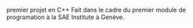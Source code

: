premier projet en C++
Fait dans le cadre du premier module de programation à la SAE Institute à Genève.

